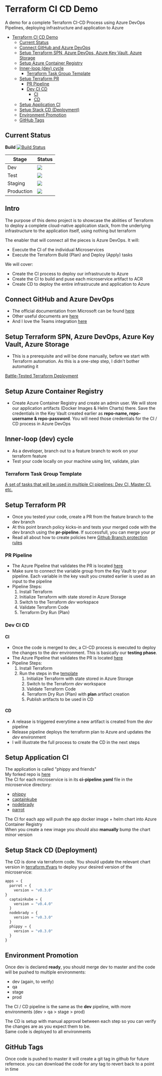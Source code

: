 # Terraform CI CD Demo

A demo for a complete Terraform CI-CD Process using Azure DevOps Pipelines, deploying infrastructure and application to Azure

- [Terraform CI CD Demo](#terraform-ci-cd-demo)
  - [Current Status](#current-status)
  - [Connect GitHub and Azure DevOps](#connect-github-and-azure-devops)
  - [Setup Terraform SPN, Azure DevOps, Azure Key Vault, Azure Storage](#setup-terraform-spn-azure-devops-azure-key-vault-azure-storage)
  - [Setup Azure Container Registry](#setup-azure-container-registry)
  - [Inner-loop (dev) cycle](#inner-loop-dev-cycle)
    - [Terraform Task Group Template](#terraform-task-group-template)
  - [Setup Terraform PR](#setup-terraform-pr)
    - [PR Pipeline](#pr-pipeline)
    - [Dev CI CD](#dev-ci-cd)
      - [CI](#ci)
      - [CD](#cd)
  - [Setup Application CI](#setup-application-ci)
  - [Setup Stack CD (Deployment)](#setup-stack-cd-deployment)
  - [Environment Promotion](#environment-promotion)
  - [GitHub Tags](#github-tags)

## Current Status

**Build** [![Build Status](https://dev.azure.com/jungodevops/Multiple-CI-Single-CD/_apis/build/status/Terraform-CI?branchName=master)](https://dev.azure.com/jungodevops/Multiple-CI-Single-CD/_build/latest?definitionId=12&branchName=master)

| Stage      | Status                                                                                                                  |
| ---------- | ----------------------------------------------------------------------------------------------------------------------- |
| Dev        | <img src="https://vsrm.dev.azure.com/jungodevops/_apis/public/Release/badge/b453e6a9-9219-4db4-b3fb-5d2a6c4f43df/1/1"/> |
| Test       | <img src=https://vsrm.dev.azure.com/jungodevops/_apis/public/Release/badge/b453e6a9-9219-4db4-b3fb-5d2a6c4f43df/1/3>    |
| Staging    | <img src="https://vsrm.dev.azure.com/jungodevops/_apis/public/Release/badge/b453e6a9-9219-4db4-b3fb-5d2a6c4f43df/1/4"/> |
| Production | <img src="https://vsrm.dev.azure.com/jungodevops/_apis/public/Release/badge/b453e6a9-9219-4db4-b3fb-5d2a6c4f43df/1/5"/> |

## Intro

The purpose of this demo project is to showcase the abilities of Terraform to deploy a complete cloud-native application stack, from the underlying infrastructure to the application itself, using nothing but terraform

The enabler that will connect all the pieces is Azure DevOps. It will:
- Execute the CI of the individual Microservices
- Execute the Terraform Build (Plan) and Deploy (Apply) tasks

We will cover:

- Create the CI process to deploy our infrastrucute to Azure
- Create the CI to build and puse each microservice artifact to ACR
- Create CD to deploy the entire infrastrucute and application to Azure

## Connect GitHub and Azure DevOps

- The official documentation from Microsoft can be found [here](https://docs.microsoft.com/en-us/azure/devops/pipelines/repos/github?view=azure-devops&tabs=yaml)
- Other useful documents are [here](https://www.azuredevopslabs.com/labs/azuredevops/github-integration/)
- And I love the Teams integration [here](https://github.com/microsoft/TailwindTraders/tree/master/Documents/DemoScripts/Integrating%20Azure%20DevOps%2C%20Microsoft%20Teams%20and%20GitHub)

## Setup Terraform SPN, Azure DevOps, Azure Key Vault, Azure Storage

- This is a prerequisite and will be done manually, before we start with Terraform automation. As this is a one-step step, I didn't bother automating it

[Battle-Tested Terraform Deployment](https://codevalue.com/battle-tested-terraform-deployment/)

## Setup Azure Container Registry

- Create Azure Container Registry and create an admin user. We will store our application artifacts (Docker Images & Helm Charts) there. Save the credentials in the Key Vault created earlier as **repo-name, repo-username & repo-password**. You will need those credentials for the CI / CD process in Azure DevOps

## Inner-loop (dev) cycle

- As a developer, branch out to a feature branch to work on your terraform feature
- Test your code locally on your machine using lint, validate, plan

### Terraform Task Group Template

[A set of tasks that will be used in multiple CI pipelines: Dev CI, Master CI, etc.](./templates/terraform.yml)

## Setup Terraform PR

- Once you tested your code, create a PR from the feature branch to the dev branch
- At this point branch policy kicks-in and tests your merged code with the dev branch using the **pr-pipeline**. If successfull, you can merge your pr
- Read all about how to create policies here [Github Branch protection rules](https://help.github.com/articles/defining-the-mergeability-of-pull-requests/)

### PR Pipeline

- The Azure Pipeline that validates the PR is located [here](./azure-pipelines-pr.yml)
- Make sure to connect the variable group from the Key Vault to your pipeline. Each variable in the key vault you created earlier is used as an input to the pipeline
- Pipeline Steps:
  1. Install Terraform
  2. Initialize Terraform with state stored in Azure Storage
  3. Switch to the Terraform *dev* workspace
  4. Validate Terraform Code
  5. Terraform Dry Run (Plan)

### Dev CI CD

#### CI

- Once the code is merged to dev, a CI-CD process is executed to deploy the changes to the *dev* environment. This is basically our **testing phase**.
- The Azure Pipeline that validates the PR is located [here](./azure-pipelines-dev.yml)
- Pipeline Steps:
  1. Install Terraform
  2. Run the steps in the [template](./templates/terraform.yml)
     1. Initialize Terraform with state stored in Azure Storage
     2. Switch to the Terraform *dev* workspace
     3. Validate Terraform Code
     4. Terraform Dry Run (Plan) with **plan** artifact creation
     5. Publish artifacts to be used in CD

#### CD

- A release is triggered everytime a new artifact is created from the *dev* pipeline
- Release pipeline deploys the terraform plan to Azure and updates the *dev* environment
- I will illustrate the full process to create the CD in the next steps

## Setup Application CI

The application is called "phippy and friends"  
My forked repo is [here](https://github.com/jungopro/phippyandfriends)  
The CI for each microservice is in its **ci-pipeline.yaml** file in the microservice directory:
- [phippy](https://github.com/jungopro/phippyandfriends/blob/master/phippy/ci-pipeline.yml)
- [captainkube](https://github.com/jungopro/phippyandfriends/blob/master/captainkube/ci-pipeline.yml)
- [nodebrady](https://github.com/jungopro/phippyandfriends/blob/master/nodebrady/ci-pipeline.yml)
- [parrot](https://github.com/jungopro/phippyandfriends/blob/master/parrot/ci-pipeline.yml)

The CI for each app will push the app docker image + helm chart into Azure Container Registry  
When you create a new image you should also **manually** bump the chart minor version

## Setup Stack CD (Deployment)

The CD is done via terraform code. You should update the relevant chart version in [terraform.tfvars](./terraform.tfvars) to deploy your desired version of the microservice:

```tf
apps = {
  parrot = {
    version = "v0.3.0"
}
  captainkube = {
    version = "v0.4.0"
  }
  nodebrady = {
    version = "v0.3.0"
  }
  phippy = {
    version = "v0.3.0"
  }
}
```

## Environment Promotion

Once dev is declared **ready**, you should merge dev to master and the code will be pushed to multiple environments:

- dev (again, to verify)
- qa
- stage
- prod

The CI / CD pipeline is the same as the **dev** pipeline, with more environments (dev > qa > stage > prod)

The CD is setup with manual approval between each step so you can verify the changes are as you expect them to be.  
Same code is deployed to all environments

## GitHub Tags

Once code is pushed to master it will create a git tag in github for future refernece. you can download the code for any tag to revert back to a point in time
